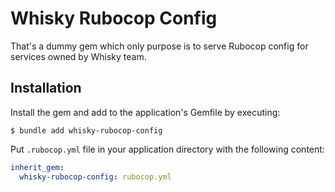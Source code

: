 # Whisky Rubocop Config

That's a dummy gem which only purpose is to serve Rubocop config for services owned by Whisky team.

## Installation

Install the gem and add to the application's Gemfile by executing:

    $ bundle add whisky-rubocop-config

Put `.rubocop.yml` file in your application directory with the following content:

```yml
inherit_gem:
  whisky-rubocop-config: rubocop.yml
```
